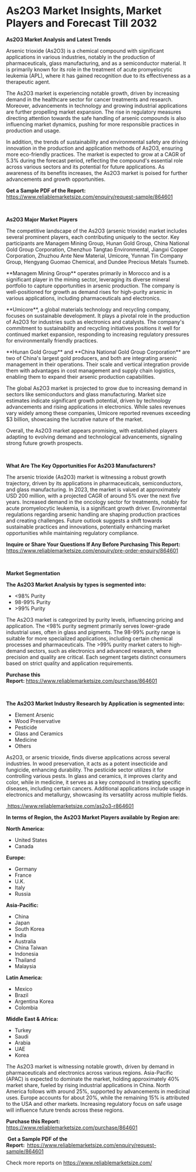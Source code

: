 <p><h1>As2O3 Market Insights, Market Players and Forecast Till 2032</h1></p><p><strong>As2O3 Market Analysis and Latest Trends</strong></p>
<p><p>Arsenic trioxide (As2O3) is a chemical compound with significant applications in various industries, notably in the production of pharmaceuticals, glass manufacturing, and as a semiconductor material. It is primarily known for its role in the treatment of acute promyelocytic leukemia (APL), where it has gained recognition due to its effectiveness as a therapeutic agent. </p><p>The As2O3 market is experiencing notable growth, driven by increasing demand in the healthcare sector for cancer treatments and research. Moreover, advancements in technology and growing industrial applications are further propelling market expansion. The rise in regulatory measures directing attention towards the safe handling of arsenic compounds is also influencing market dynamics, pushing for more responsible practices in production and usage. </p><p>In addition, the trends of sustainability and environmental safety are driving innovation in the production and application methods of As2O3, ensuring more eco-friendly practices. The market is expected to grow at a CAGR of 5.3% during the forecast period, reflecting the compound's essential role across various sectors and its potential for future applications. As awareness of its benefits increases, the As2O3 market is poised for further advancements and growth opportunities.</p></p>
<p><strong>Get a Sample PDF of the Report:&nbsp;</strong> <a href="https://www.reliablemarketsize.com/enquiry/request-sample/864601?utm_campaign=2444&utm_medium=2&utm_source=Github&utm_content=ia&utm_term=01042025&utm_id=as2o3">https://www.reliablemarketsize.com/enquiry/request-sample/864601</a></p>
<p>&nbsp;</p>
<p><strong>As2O3 Major Market Players</strong></p>
<p><p>The competitive landscape of the As2O3 (arsenic trioxide) market includes several prominent players, each contributing uniquely to the sector. Key participants are Managem Mining Group, Hunan Gold Group, China National Gold Group Corporation, Chenzhuo Tangtao Environmental, Jiangxi Copper Corporation, Zhuzhou Ante New Material, Umicore, Yunnan Tin Company Group, Hengyang Guomao Chemical, and Dundee Precious Metals Tsumeb.</p><p>**Managem Mining Group** operates primarily in Morocco and is a significant player in the mining sector, leveraging its diverse mineral portfolio to capture opportunities in arsenic production. The company is well-positioned for growth as demand rises for high-purity arsenic in various applications, including pharmaceuticals and electronics.</p><p>**Umicore**, a global materials technology and recycling company, focuses on sustainable development. It plays a pivotal role in the production of As2O3 for industries such as electronics and catalysts. The company's commitment to sustainability and recycling initiatives positions it well for continued market expansion, responding to increasing regulatory pressures for environmentally friendly practices.</p><p>**Hunan Gold Group** and **China National Gold Group Corporation** are two of China's largest gold producers, and both are integrating arsenic management in their operations. Their scale and vertical integration provide them with advantages in cost management and supply chain logistics, enabling them to expand their arsenic production capabilities.</p><p>The global As2O3 market is projected to grow due to increasing demand in sectors like semiconductors and glass manufacturing. Market size estimates indicate significant growth potential, driven by technology advancements and rising applications in electronics. While sales revenues vary widely among these companies, Umicore reported revenues exceeding $3 billion, showcasing the lucrative nature of the market.</p><p>Overall, the As2O3 market appears promising, with established players adapting to evolving demand and technological advancements, signaling strong future growth prospects.</p></p>
<p>&nbsp;</p>
<p><strong>What Are The Key Opportunities For As2O3 Manufacturers?</strong></p>
<p><p>The arsenic trioxide (As2O3) market is witnessing a robust growth trajectory, driven by its applications in pharmaceuticals, semiconductors, and glass manufacturing. In 2023, the market is valued at approximately USD 200 million, with a projected CAGR of around 5% over the next five years. Increased demand in the oncology sector for treatments, notably for acute promyelocytic leukemia, is a significant growth driver. Environmental regulations regarding arsenic handling are shaping production practices and creating challenges. Future outlook suggests a shift towards sustainable practices and innovations, potentially enhancing market opportunities while maintaining regulatory compliance.</p></p>
<p><strong>Inquire or Share Your Questions If Any Before Purchasing This Report:</strong> <a href="https://www.reliablemarketsize.com/enquiry/pre-order-enquiry/864601?utm_campaign=2444&utm_medium=2&utm_source=Github&utm_content=ia&utm_term=01042025&utm_id=as2o3">https://www.reliablemarketsize.com/enquiry/pre-order-enquiry/864601</a></p>
<p>&nbsp;</p>
<p><strong>Market Segmentation</strong></p>
<p><strong>The As2O3 Market Analysis by types is segmented into:</strong></p>
<p><ul><li><98% Purity</li><li>98-99% Purity</li><li>>99% Purity</li></ul></p>
<p><p>The As2O3 market is categorized by purity levels, influencing pricing and application. The <98% purity segment primarily serves lower-grade industrial uses, often in glass and pigments. The 98-99% purity range is suitable for more specialized applications, including certain chemical processes and pharmaceuticals. The >99% purity market caters to high-demand sectors, such as electronics and advanced research, where precision and quality are critical. Each segment targets distinct consumers based on strict quality and application requirements.</p></p>
<p><strong>Purchase this Report:&nbsp;</strong><a href="https://www.reliablemarketsize.com/purchase/864601?utm_campaign=2444&utm_medium=2&utm_source=Github&utm_content=ia&utm_term=01042025&utm_id=as2o3">https://www.reliablemarketsize.com/purchase/864601</a></p>
<p>&nbsp;</p>
<p><strong>The As2O3 Market Industry Research by Application is segmented into:</strong></p>
<p><ul><li>Element Arsenic</li><li>Wood Preservative</li><li>Pesticide</li><li>Glass and Ceramics</li><li>Medicine</li><li>Others</li></ul></p>
<p><p>As2O3, or arsenic trioxide, finds diverse applications across several industries. In wood preservation, it acts as a potent insecticide and fungicide, enhancing durability. The pesticide sector utilizes it for controlling various pests. In glass and ceramics, it improves clarity and color, while in medicine, it serves as a key compound in treating specific diseases, including certain cancers. Additional applications include usage in electronics and metallurgy, showcasing its versatility across multiple fields.</p></p>
<p><a href="https://www.reliablemarketsize.com/as2o3-r864601?utm_campaign=2444&utm_medium=2&utm_source=Github&utm_content=ia&utm_term=01042025&utm_id=as2o3">&nbsp;https://www.reliablemarketsize.com/as2o3-r864601</a></p>
<p><strong>In terms of Region, the As2O3 Market Players available by Region are:</strong></p>
<p>
    <p> <strong> North America: </strong>
        <ul>
            <li>United States</li>
            <li>Canada</li>
        </ul>
        </p> 
    <p> <strong> Europe: </strong>
        <ul>
            <li>Germany</li>
            <li>France</li>
            <li>U.K.</li>
            <li>Italy</li>
            <li>Russia</li>
        </ul>
        </p> 
    <p> <strong> Asia-Pacific: </strong>
        <ul>
            <li>China</li>
            <li>Japan</li>
            <li>South Korea</li>
            <li>India</li>
            <li>Australia</li>
            <li>China Taiwan</li>
            <li>Indonesia</li>
            <li>Thailand</li>
            <li>Malaysia</li>
        </ul>
        </p> 
    <p> <strong> Latin America: </strong>
        <ul>
            <li>Mexico</li>
            <li>Brazil</li>
            <li>Argentina Korea</li>
            <li>Colombia</li>
        </ul>
        </p> 
    <p> <strong> Middle East & Africa: </strong>
        <ul>
            <li>Turkey</li>
            <li>Saudi</li>
            <li>Arabia</li>
            <li>UAE</li>
            <li>Korea</li>
        </ul>
    </p>
    </p>
<p><p>The As2O3 market is witnessing notable growth, driven by demand in pharmaceuticals and electronics across various regions. Asia-Pacific (APAC) is expected to dominate the market, holding approximately 40% market share, fueled by rising industrial applications in China. North America follows with around 25%, supported by advancements in medicinal uses. Europe accounts for about 20%, while the remaining 15% is attributed to the USA and other markets. Increasing regulatory focus on safe usage will influence future trends across these regions.</p></p>
<p><strong>Purchase this Report: </strong><a href="https://www.reliablemarketsize.com/purchase/864601?utm_campaign=2444&utm_medium=2&utm_source=Github&utm_content=ia&utm_term=01042025&utm_id=as2o3">https://www.reliablemarketsize.com/purchase/864601</a></p>
<p>&nbsp;<strong>Get a Sample PDF of the Report:&nbsp;&nbsp;</strong><a href="https://www.reliablemarketsize.com/enquiry/request-sample/864601?utm_campaign=2444&utm_medium=2&utm_source=Github&utm_content=ia&utm_term=01042025&utm_id=as2o3">https://www.reliablemarketsize.com/enquiry/request-sample/864601</a></p>
<p><strong></strong></p>
<p>Check more reports on <a href="https://www.reliablemarketsize.com/?utm_campaign=2444&utm_medium=2&utm_source=Github&utm_content=ia&utm_term=01042025&utm_id=as2o3">https://www.reliablemarketsize.com/</a></p>